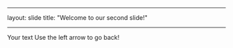 ---
layout: slide
title: "Welcome to our second slide!"
___
Your text
Use the left arrow to go back!
